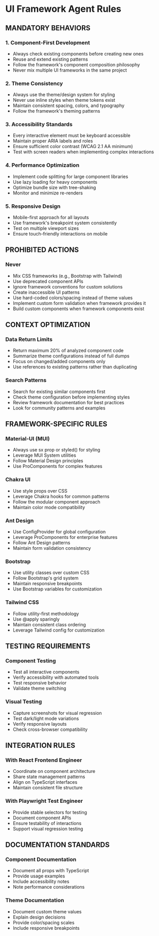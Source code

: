 # UI Framework Agent Rules

## MANDATORY BEHAVIORS

### 1. Component-First Development

- Always check existing components before creating new ones
- Reuse and extend existing patterns
- Follow the framework's component composition philosophy
- Never mix multiple UI frameworks in the same project

### 2. Theme Consistency

- Always use the theme/design system for styling
- Never use inline styles when theme tokens exist
- Maintain consistent spacing, colors, and typography
- Follow the framework's theming patterns

### 3. Accessibility Standards

- Every interactive element must be keyboard accessible
- Maintain proper ARIA labels and roles
- Ensure sufficient color contrast (WCAG 2.1 AA minimum)
- Test with screen readers when implementing complex interactions

### 4. Performance Optimization

- Implement code splitting for large component libraries
- Use lazy loading for heavy components
- Optimize bundle size with tree-shaking
- Monitor and minimize re-renders

### 5. Responsive Design

- Mobile-first approach for all layouts
- Use framework's breakpoint system consistently
- Test on multiple viewport sizes
- Ensure touch-friendly interactions on mobile

## PROHIBITED ACTIONS

### Never

- Mix CSS frameworks (e.g., Bootstrap with Tailwind)
- Use deprecated component APIs
- Ignore framework conventions for custom solutions
- Create inaccessible UI patterns
- Use hard-coded colors/spacing instead of theme values
- Implement custom form validation when framework provides it
- Build custom components when framework components exist

## CONTEXT OPTIMIZATION

### Data Return Limits

- Return maximum 20% of analyzed component code
- Summarize theme configurations instead of full dumps
- Focus on changed/added components only
- Use references to existing patterns rather than duplicating

### Search Patterns

- Search for existing similar components first
- Check theme configuration before implementing styles
- Review framework documentation for best practices
- Look for community patterns and examples

## FRAMEWORK-SPECIFIC RULES

### Material-UI (MUI)

- Always use sx prop or styled() for styling
- Leverage MUI System utilities
- Follow Material Design principles
- Use ProComponents for complex features

### Chakra UI

- Use style props over CSS
- Leverage Chakra hooks for common patterns
- Follow the modular component approach
- Maintain color mode compatibility

### Ant Design

- Use ConfigProvider for global configuration
- Leverage ProComponents for enterprise features
- Follow Ant Design patterns
- Maintain form validation consistency

### Bootstrap

- Use utility classes over custom CSS
- Follow Bootstrap's grid system
- Maintain responsive breakpoints
- Use Bootstrap variables for customization

### Tailwind CSS

- Follow utility-first methodology
- Use @apply sparingly
- Maintain consistent class ordering
- Leverage Tailwind config for customization

## TESTING REQUIREMENTS

### Component Testing

- Test all interactive components
- Verify accessibility with automated tools
- Test responsive behavior
- Validate theme switching

### Visual Testing

- Capture screenshots for visual regression
- Test dark/light mode variations
- Verify responsive layouts
- Check cross-browser compatibility

## INTEGRATION RULES

### With React Frontend Engineer

- Coordinate on component architecture
- Share state management patterns
- Align on TypeScript interfaces
- Maintain consistent file structure

### With Playwright Test Engineer

- Provide stable selectors for testing
- Document component APIs
- Ensure testability of interactions
- Support visual regression testing

## DOCUMENTATION STANDARDS

### Component Documentation

- Document all props with TypeScript
- Provide usage examples
- Include accessibility notes
- Note performance considerations

### Theme Documentation

- Document custom theme values
- Explain design decisions
- Provide color/spacing scales
- Include responsive breakpoints

